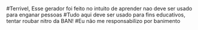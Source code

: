 #Terrivel, Esse gerador foi feito no intuito de aprender nao deve ser usado para enganar pessoas
#Tudo aqui deve ser usado para fins educativos, tentar roubar nitro da BAN!
#Eu não me responsabilizo por banimento 